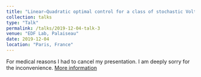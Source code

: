 ```yaml
---
title: "Linear–Quadratic optimal control for a class of stochastic Volterra equations: solvability and approximation"
collection: talks
type: "Talk"
permalink: /talks/2019-12-04-talk-3
venue: "EDF Lab, Palaiseau"
date: 2019-12-04
location: "Paris, France"
---
```

For medical reasons I had to cancel my presentation. I am deeply sorry for the inconvenience. 
[More information](https://www.fondation-hadamard.fr/fr/pgmo/pgmodays)
